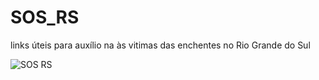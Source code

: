 # SOS_RS
links úteis para auxílio na às vitimas das enchentes no Rio Grande do Sul

![SOS RS](https://github.com/heltonx/SOS_RS/assets/52825808/0bf8b97b-04e3-434b-9a91-c3f1218aa391)
